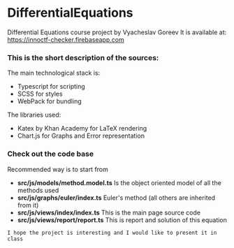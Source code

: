 # DifferentialEquations
Differential Equations course project by Vyacheslav Goreev
It is available at: https://innoctf-checker.firebaseapp.com

### This is the short description of the sources:
The main technological stack is:
- Typescript for scripting
- SCSS for styles
- WebPack for bundling

The libraries used:
- Katex by Khan Academy for LaTeX rendering
- Chart.js for Graphs and Error representation

### Check out the code base
Recommended way is to start from 
- **src/js/models/method.model.ts** Is the object oriented model of all the methods used
- **src/js/graphs/euler/index.ts** Euler's method (all others are inherited from it)
- **src/js/views/index/index.ts** This is the main page source code
- **src/js/views/report/report.ts** This is report and solution of this equation

```I hope the project is interesting and I would like to present it in class```
